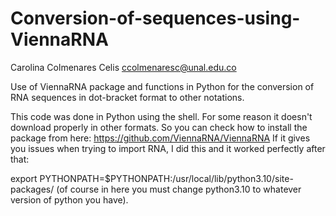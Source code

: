 # Conversion-of-sequences-using-ViennaRNA

Carolina Colmenares Celis 
ccolmenaresc@unal.edu.co

Use of ViennaRNA package and functions in Python for the conversion of RNA sequences in dot-bracket format to other notations.

This code was done in Python using the shell. For some reason it doesn't download properly in other formats. So you can check how to install the package from here: https://github.com/ViennaRNA/ViennaRNA
If it gives you issues when trying to import RNA, I did this and it worked perfectly after that:

export PYTHONPATH=$PYTHONPATH:/usr/local/lib/python3.10/site-packages/ (of course in here you must change python3.10 to whatever version of python you have).


